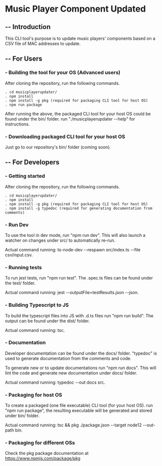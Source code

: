 # Music Player Component Updated

## -- Introduction

This CLI tool's purpose is to update music players' components based on a CSV file of MAC addresses to update.

## -- For Users

### - Building the tool for your OS (Advanced users)

After cloning the repository, run the following commands.

``` 
. cd musicplayerupdater/
. npm install 
. npm install -g pkg (required for packaging CLI tool for host OS)
. npm run package
```

After running the above, the packaged CLI tool for your host OS could be found under the bin/ folder.
run "./musicplayerupdater --help" for instructions.

### - Downloading packaged CLI tool for your host OS

Just go to our repository's bin/ folder (coming soon).

## -- For Developers

### - Getting started

After cloning the repository, run the following commands.

``` 
. cd musicplayerupdater/
. npm install 
. npm install -g pkg (required for packaging CLI tool for host OS)
. npm install -g typedoc (required for generating documentation from comments)
```

### - Run Dev

To use the tool in dev mode, run "npm run dev".
This will also launch a watcher on changes under src/ to automatically re-run.

Actual command running: ts-node-dev --respawn src/index.ts --file csv/input.csv.

### - Running tests 

To run jest tests, run "npm run test".
The .spec.ts files can be found under the test/ folder.

Actual command running: jest --outputFile=testResults.json --json.

### - Building Typescript to JS 

To build the typescript files into JS with .d.ts files run "npm run build".
The output can be found under the dist/ folder.

Actual command running: tsc.

### - Documentation 

Developer documentation can be found under the docs/ folder.
"typedoc" is used to generate documentation from the comments and code.

To generate new or to update documentations run "npm run docs".
This will lint the code and generate new documentation under docs/ folder.

Actual command running: typedoc --out docs src.

### - Packaging for host OS

To create a packaged (one file executable) CLI tool (for your host OS).
run "npm run package", the resulting executable will be generated and stored under bin/ folder.

Actual command running: tsc && pkg ./package.json --target node12 --out-path bin.

### - Packaging for different OSs

Check the pkg package documentation at https://www.npmjs.com/package/pkg
